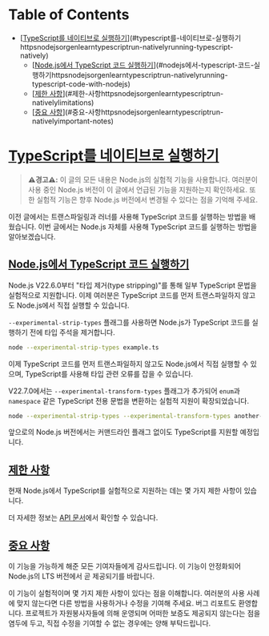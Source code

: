 # Table of Contents

- [[TypeScript를 네이티브로 실행하기](https://nodejs.org/en/learn/typescript/run-natively#running-typescript-natively)](#typescript를-네이티브로-실행하기httpsnodejsorgenlearntypescriptrun-nativelyrunning-typescript-natively)
  - [[Node.js에서 TypeScript 코드 실행하기](https://nodejs.org/en/learn/typescript/run-natively#running-typescript-code-with-nodejs)](#nodejs에서-typescript-코드-실행하기httpsnodejsorgenlearntypescriptrun-nativelyrunning-typescript-code-with-nodejs)
  - [[제한 사항](https://nodejs.org/en/learn/typescript/run-natively#limitations)](#제한-사항httpsnodejsorgenlearntypescriptrun-nativelylimitations)
  - [[중요 사항](https://nodejs.org/en/learn/typescript/run-natively#important-notes)](#중요-사항httpsnodejsorgenlearntypescriptrun-nativelyimportant-notes)

# [TypeScript를 네이티브로 실행하기](https://nodejs.org/en/learn/typescript/run-natively#running-typescript-natively)

> **⚠️경고⚠️:** 이 글의 모든 내용은 Node.js의 실험적 기능을 사용합니다. 여러분이 사용 중인 Node.js 버전이 이 글에서 언급된 기능을 지원하는지 확인하세요. 또한 실험적 기능은 향후 Node.js 버전에서 변경될 수 있다는 점을 기억해 주세요.

이전 글에서는 트랜스파일링과 러너를 사용해 TypeScript 코드를 실행하는 방법을 배웠습니다. 이번 글에서는 Node.js 자체를 사용해 TypeScript 코드를 실행하는 방법을 알아보겠습니다.


## [Node.js에서 TypeScript 코드 실행하기](https://nodejs.org/en/learn/typescript/run-natively#running-typescript-code-with-nodejs)

Node.js V22.6.0부터 "타입 제거(type stripping)"를 통해 일부 TypeScript 문법을 실험적으로 지원합니다. 이제 여러분은 TypeScript 코드를 먼저 트랜스파일하지 않고도 Node.js에서 직접 실행할 수 있습니다.

`--experimental-strip-types` 플래그를 사용하면 Node.js가 TypeScript 코드를 실행하기 전에 타입 주석을 제거합니다.

```bash
node --experimental-strip-types example.ts
```

이제 TypeScript 코드를 먼저 트랜스파일하지 않고도 Node.js에서 직접 실행할 수 있으며, TypeScript를 사용해 타입 관련 오류를 잡을 수 있습니다.

V22.7.0에서는 `--experimental-transform-types` 플래그가 추가되어 `enum`과 `namespace` 같은 TypeScript 전용 문법을 변환하는 실험적 지원이 확장되었습니다.

```bash
node --experimental-strip-types --experimental-transform-types another-example.ts
```

앞으로의 Node.js 버전에서는 커맨드라인 플래그 없이도 TypeScript를 지원할 예정입니다.


## [제한 사항](https://nodejs.org/en/learn/typescript/run-natively#limitations)

현재 Node.js에서 TypeScript를 실험적으로 지원하는 데는 몇 가지 제한 사항이 있습니다.

더 자세한 정보는 [API 문서](https://nodejs.org/docs/latest/api/typescript.html#typescript-features)에서 확인할 수 있습니다.


## [중요 사항](https://nodejs.org/en/learn/typescript/run-natively#important-notes)

이 기능을 가능하게 해준 모든 기여자들에게 감사드립니다. 이 기능이 안정화되어 Node.js의 LTS 버전에서 곧 제공되기를 바랍니다.

이 기능이 실험적이며 몇 가지 제한 사항이 있다는 점을 이해합니다. 여러분의 사용 사례에 맞지 않는다면 다른 방법을 사용하거나 수정을 기여해 주세요. 버그 리포트도 환영합니다. 프로젝트가 자원봉사자들에 의해 운영되며 어떠한 보증도 제공되지 않는다는 점을 염두에 두고, 직접 수정을 기여할 수 없는 경우에는 양해 부탁드립니다.



